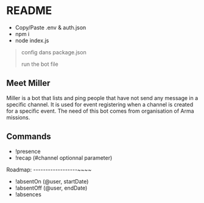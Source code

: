 README
======

- Copy/Paste .env & auth.json
- npm i
- node index.js

> config dans package.json
>
> run the bot file


Meet Miller
-----------
Miller is a bot that lists and ping people that have not send any message in a specific channel.
It is used for event registering when a channel is created for a specific event.
The need of this bot comes from organisation of Arma missions.

Commands
--------

- !presence
- !recap (#channel optionnal parameter)

Roadmap:
------------------~~~~
- !absentOn (@user, startDate)
- !absentOff (@user, endDate)
- !absences